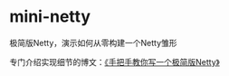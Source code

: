 # mini-netty
极简版Netty，演示如何从零构建一个Netty雏形

专门介绍实现细节的博文：[《手把手教你写一个极简版Netty》](https://zhuanlan.zhihu.com/p/600803754)
